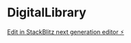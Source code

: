 # DigitalLibrary

[Edit in StackBlitz next generation editor ⚡️](https://stackblitz.com/~/github.com/NomadicRenegade/DigitalLibrary)